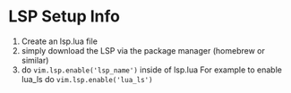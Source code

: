 # LSP Setup Info
1. Create an lsp.lua file
2. simply download the LSP via the package manager (homebrew or similar)
3. do `vim.lsp.enable('lsp_name')` inside of lsp.lua
   For example to enable lua_ls do `vim.lsp.enable('lua_ls')`
